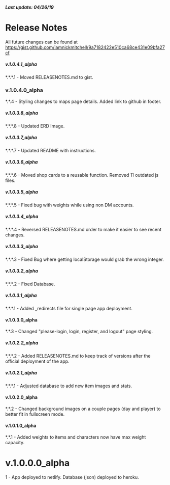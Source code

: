 <h5>Last update: 04/26/19</h5>
<h1>Release Notes</h1>

All future changes can be found at https://gist.github.com/iamnickmitchell/9a7182422e510ca68ce431e09bfa27cf

<h5>v.1.0.4.1_alpha</h5>
<p>*.*.*.1 - Moved RELEASENOTES.md to gist.</p>

<h3>v.1.0.4.0_alpha</h3>
<p>*.*.4 - Styling changes to maps page details. Added link to github in footer.</p>

<h5>v.1.0.3.8_alpha</h5>
<p>*.*.*.8 - Updated ERD Image.</p>

<h5>v.1.0.3.7_alpha</h5>
<p>*.*.*.7 - Updated README with instructions.</p>

<h5>v.1.0.3.6_alpha</h5>
<p>*.*.*.6 - Moved shop cards to a reusable function. Removed 11 outdated js files.</p>

<h5>v.1.0.3.5_alpha</h5>
<p>*.*.*.5 - Fixed bug with weights while using non DM accounts.</p>

<h5>v.1.0.3.4_alpha</h5>
<p>*.*.*.4 - Reversed RELEASENOTES.md order to make it easier to see recent changes.</p>

<h5>v.1.0.3.3_alpha</h5>
<p>*.*.*.3 - Fixed Bug where getting localStorage would grab the wrong integer.</p>

<h5>v.1.0.3.2_alpha</h5>
<p>*.*.*.2 - Fixed Database.</p>

<h5>v.1.0.3.1_alpha</h5>
<p>*.*.*.1 - Added _redirects file for single page app deployment.</p>

<h4>v.1.0.3.0_alpha</h4>
<p>*.*.3 - Changed "please-login, login, register, and logout" page styling.</p>

<h5>v.1.0.2.2_alpha</h5>
<p>*.*.*.2 - Added RELEASENOTES.md to keep track of versions after the official deployment of the app.</p>

<h5>v.1.0.2.1_alpha</h5>
<p>*.*.*.1 - Adjusted database to add new item images and stats.</p>

<h4>v.1.0.2.0_alpha</h4>
<p>*.*.2 - Changed background images on a couple pages (day and player) to better fit in fullscreen mode.</p>

<h4>v.1.0.1.0_alpha</h4>
<p>*.*.1 - Added weights to items and characters now have max weight capacity.</p>

<h1>v.1.0.0.0_alpha</h1>
<p>1 - App deployed to netlify. Database (json) deployed to heroku.</p>